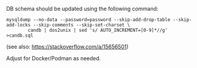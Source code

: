 DB schema should be updated using the following command:

```
mysqldump --no-data --password=password --skip-add-drop-table --skip-add-locks --skip-comments --skip-set-charset \
        candb | dos2unix | sed 's/ AUTO_INCREMENT=[0-9]*//g' >candb.sql
```

(see also: https://stackoverflow.com/a/15656501)

Adjust for Docker/Podman as needed.
